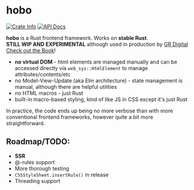 # hobo

<a href="https://crates.io/crates/hobo"><img alt="Crate Info" src="https://img.shields.io/crates/v/hobo.svg"/></a>
<a href="https://docs.rs/hobo/"><img alt="API Docs" src="https://img.shields.io/badge/docs.rs-hobo-yellow"/></a>

**hobo** is a Rust frontend framework. Works on **stable Rust**.    
**STILL WIP AND EXPERIMENTAL** although used in production by [GR Digital](https://grdigital.co.uk/)    
[Check out the Book](https://grdigital.github.io/hobo/index.html)!

* **no virtual DOM** - html elements are managed manually and can be accessed directly via `web_sys::HtmlElement` to manage attributes/contents/etc
* no Model-View-Update (aka Elm architecture) - state management is manual, although there are helpful utilities
* no HTML macros - just Rust
* built-in macro-based styling, kind of like JS in CSS except it's just Rust

In practice, the code ends up being no more verbose than with more conventional frontend frameworks, however quite a bit more straightforward.

## Roadmap/TODO:
* **SSR**
* @-rules support
* More thorough testing
* `CSSStyleSheet.insertRule()` in release
* Threading support
